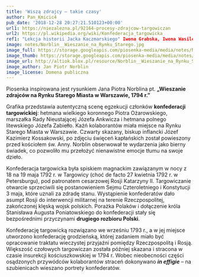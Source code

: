 ```yaml
---
title: 'Wiszą zdrajcy – takie czasy'
author: Pan_Kmicic4
pub_date: '2018-12-28 20:27:21.510123+00:00'
url1: https://niezalezna.pl/92164-procesy-zdrajcow-targowiczan
url2: https://pl.wikipedia.org/wiki/Konfederacja_targowicka
ref1: "Lekcja historii Jacka Kaczmarskiego" Iwona Grabska, Iwona Wasilewska
image: notes/Norblin__Wieszanie_na_Rynku_Starego.jpg
image_full: https://storage.googleapis.com/piosenka-media/media/notes/Norblin__Wieszanie_na_Rynku_Starego.jpg
image_thumb: https://storage.googleapis.com/piosenka-media/media/notes/Norblin__Wieszanie_na_Rynku_Starego.jpg.0x300_q85_upscale.jpg
image_url: http://altiok.blox.pl/resource/Norblin__Wieszanie_na_Rynku_Starego.jpg
image_author: Jan Piotr Norblin
image_license: Domena publiczna
---
```


Piosenka inspirowana jest rysunkiem Jana Piotra Norblina pt. **„Wieszanie zdrajców na Rynku Starego Miasta w Warszawie, 1794 r.”**

Grafika przedstawia autentyczną scenę egzekucji członków **konfederacji targowickiej**: hetmana wielkiego koronnego Piotra Ożarowskiego, marszałka Rady Nieustającej Józefa Ankwicza i hetmana polnego litewskiego Józefa Zabiełło. Kaźń kolaborantów miała miejsce na Rynku Starego Miasta w Warszawie. Czwarty skazany, biskup inflancki Józef Kazimierz Kossakowski, po zdjęciu święceń kapłańskich został powieszony przed kościołem św. Anny. Norblin obserwował te wydarzenia jako bierny świadek, co pozwoliło mu przełożyć nienawistne emocje tłumu na swoje dzieło.

Konfederacja targowicka była spiskiem magnackim zawiązanym w nocy z 18 na 19 maja 1792 r. w Targowicy \(choć de facto 27 kwietnia 1792 r. w Petersburgu\), pod patronatem cesarzowej Rosji Katarzyny II. Targowiczanie otwarcie sprzeciwili się postanowieniem Sejmu Czteroletniego i Konstytucji 3 maja, które uznali za zdradę stanu. Wystąpienie konfederatów dało asumpt Rosji do interwencji militarnej na terenie Rzeczpospolitej, zakończonej klęską wojsk polskich. Porażka Polaków i dołączenie króla Stanisława Augusta Poniatowskiego do konfederacji stały się bezpośrednimi przyczynami **drugiego rozbioru Polski**.

Konfederację targowicką rozwiązano we wrześniu 1793 r., a w jej miejsce utworzono konfederację grodzieńską, której zadaniem miało być opracowanie traktatu wieczystej przyjaźni pomiędzy Rzeczpospolitą i Rosją. Większość czołowych targowiczan została później skazana i stracona w czasie insurekcji kościuszkowskiej w 1794 r. Wobec nieobecności części osądzonych przywódców kolaborantów straceń dokonywano _**in effigie** –_ na szubienicach wieszano portrety konfederatów.